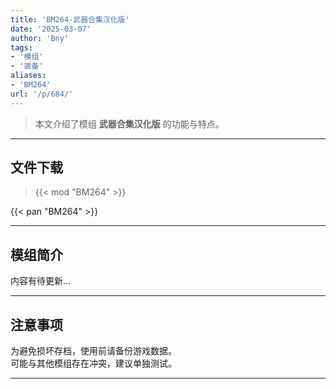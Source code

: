 ```yaml
---
title: 'BM264-武器合集汉化版'
date: '2025-03-07'
author: 'Bny'
tags:
- '模组'
- '装备'
aliases:
- 'BM264'
url: '/p/684/'
---
```


> 本文介绍了模组 **武器合集汉化版** 的功能与特点。

---

## 文件下载  

> {{< mod "BM264" >}}  

{{< pan "BM264" >}}  

---

## 模组简介

>  
内容有待更新...  

---

## 注意事项

>  
为避免损坏存档，使用前请备份游戏数据。  
可能与其他模组存在冲突，建议单独测试。  

---

